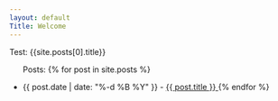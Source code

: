 ```yaml
---
layout: default
Title: Welcome
---
```

Test: {{site.posts[0].title}}
<ul>

Posts:
{% for post in site.posts %}
<li>
    {{ post.date | date: "%-d %B %Y" }} - 
      <a href="{{ site.path }}{{ post.url }}">
        {{ post.title }}
      </a>
{% endfor %}

</ul>
